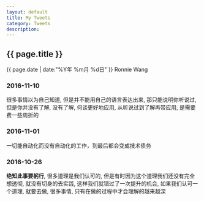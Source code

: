 ```yaml
---
layout: default
title: My Tweets
category: Tweets
description: 
---
```


<h2>{{ page.title }}</h2>
<p><span class="glyphicon glyphicon-calendar"></span> {{ page.date | date:"%Y年 %m月 %d日" }} Ronnie Wang</p>

### 2016-11-10

很多事情以为自己知道, 但是并不能用自己的语言表达出来, 那只能说明你听说过, 但是你并没有了解, 没有了解, 何谈更好地应用, 从听说过到了解再带应用, 是需要费一些周折的

### 2016-11-01

一切能自动化而没有自动化的工作，到最后都会变成技术债务


### 2016-10-26

**绝知此事要躬行**, 很多道理是我们认可的, 但是有时因为这个道理我们还没有完全想透彻, 就没有切身的去实践, 这样我们就错过了一次提升的机会, 如果我们认可一个道理, 就要去做, 很多事情, 只有在做的过程中才会理解的越来越深
